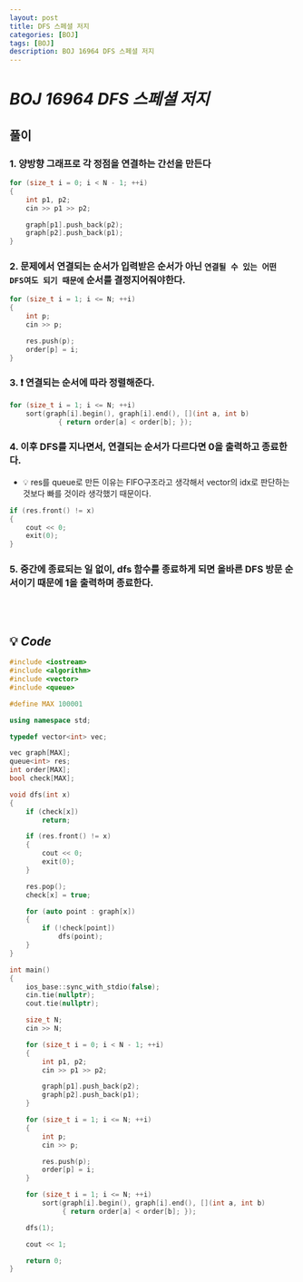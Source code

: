 ```yaml
---
layout: post
title: DFS 스페셜 저지
categories: [BOJ]
tags: [BOJ]
description: BOJ 16964 DFS 스페셜 저지
---
```


# **_BOJ 16964 DFS 스페셜 저지_**

## 풀이

### 1. 양방향 그래프로 각 정점을 연결하는 간선을 만든다

```c++
for (size_t i = 0; i < N - 1; ++i)
{
    int p1, p2;
    cin >> p1 >> p2;

    graph[p1].push_back(p2);
    graph[p2].push_back(p1);
}
```

### 2. 문제에서 연결되는 순서가 입력받은 순서가 아닌 `연결될 수 있는 어떤 DFS여도 되기 때문에` 순서를 결정지어줘야한다.

```c++
for (size_t i = 1; i <= N; ++i)
{
    int p;
    cin >> p;

    res.push(p);
    order[p] = i;
}
```

### 3. ❗️ 연결되는 순서에 따라 정렬해준다.

```c++
for (size_t i = 1; i <= N; ++i)
    sort(graph[i].begin(), graph[i].end(), [](int a, int b)
            { return order[a] < order[b]; });
```

### 4. 이후 DFS를 지나면서, 연결되는 순서가 다르다면 0을 출력하고 종료한다.

- 💡 res를 queue로 만든 이유는 FIFO구조라고 생각해서 vector의 idx로 판단하는 것보다 빠를 것이라 생각했기 때문이다.

```c++
if (res.front() != x)
{
    cout << 0;
    exit(0);
}
```

### 5. 중간에 종료되는 일 없이, dfs 함수를 종료하게 되면 올바른 DFS 방문 순서이기 때문에 1을 출력하며 종료한다.

<br><br/>

## 💡 **_Code_**

```c++
#include <iostream>
#include <algorithm>
#include <vector>
#include <queue>

#define MAX 100001

using namespace std;

typedef vector<int> vec;

vec graph[MAX];
queue<int> res;
int order[MAX];
bool check[MAX];

void dfs(int x)
{
    if (check[x])
        return;

    if (res.front() != x)
    {
        cout << 0;
        exit(0);
    }

    res.pop();
    check[x] = true;

    for (auto point : graph[x])
    {
        if (!check[point])
            dfs(point);
    }
}

int main()
{
    ios_base::sync_with_stdio(false);
    cin.tie(nullptr);
    cout.tie(nullptr);

    size_t N;
    cin >> N;

    for (size_t i = 0; i < N - 1; ++i)
    {
        int p1, p2;
        cin >> p1 >> p2;

        graph[p1].push_back(p2);
        graph[p2].push_back(p1);
    }

    for (size_t i = 1; i <= N; ++i)
    {
        int p;
        cin >> p;

        res.push(p);
        order[p] = i;
    }

    for (size_t i = 1; i <= N; ++i)
        sort(graph[i].begin(), graph[i].end(), [](int a, int b)
             { return order[a] < order[b]; });

    dfs(1);

    cout << 1;

    return 0;
}
```
